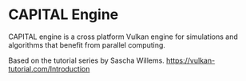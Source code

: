 # CAPITAL Engine
CAPITAL engine is a cross platform Vulkan engine for simulations and algorithms that benefit from parallel computing.

Based on the tutorial series by Sascha Willems.
https://vulkan-tutorial.com/Introduction
